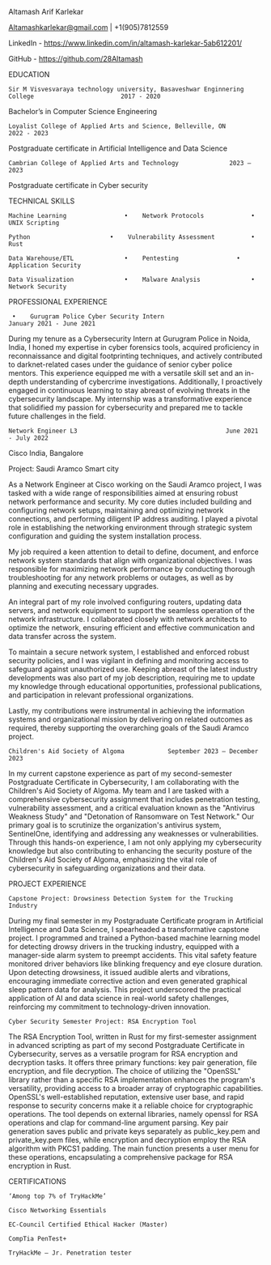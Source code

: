 Altamash Arif Karlekar 

Altamashkarlekar@gmail.com | +1(905)7812559  

LinkedIn - https://www.linkedin.com/in/altamash-karlekar-5ab612201/ 

GitHub - https://github.com/28Altamash 

 

EDUCATION 

    Sir M Visvesvaraya technology university, Basaveshwar Enginnering College                        2017 - 2020

Bachelor’s in Computer Science Engineering

    Loyalist College of Applied Arts and Science, Belleville, ON                         2022 - 2023 

Postgraduate certificate in Artificial Intelligence and Data Science 

    Cambrian College of Applied Arts and Technology 			 2023 –2023 

Postgraduate certificate in Cyber security 

 

TECHNICAL SKILLS 

    Machine Learning	            •    Network Protocols		       •   UNIX Scripting 

    Python			            •    Vulnerability Assessment	       •   Rust  

    Data Warehouse/ETL	            •    Pentesting			       •   Application Security 

    Data Visualization	            •    Malware Analysis		       •   Network Security 

 

           

 PROFESSIONAL EXPERIENCE  

 

     •    Gurugram Police Cyber Security Intern                                 January 2021 - June 2021 

During my tenure as a Cybersecurity Intern at Gurugram Police in Noida, India, I honed my expertise in cyber forensics tools, acquired proficiency in reconnaissance and digital footprinting techniques, and actively contributed to darknet-related cases under the guidance of senior cyber police mentors. This experience equipped me with a versatile skill set and an in-depth understanding of cybercrime investigations. Additionally, I proactively engaged in continuous learning to stay abreast of evolving threats in the cybersecurity landscape. My internship was a transformative experience that solidified my passion for cybersecurity and prepared me to tackle future challenges in the field. 

 

 

 

 

 

 

    Network Engineer L3					                        June 2021 - July 2022 

Cisco India, Bangalore 

Project: Saudi Aramco Smart city 

 

As a Network Engineer at Cisco working on the Saudi Aramco project, I was tasked with a wide range of responsibilities aimed at ensuring robust network performance and security. My core duties included building and configuring network setups, maintaining and optimizing network connections, and performing diligent IP address auditing. I played a pivotal role in establishing the networking environment through strategic system configuration and guiding the system installation process. 

My job required a keen attention to detail to define, document, and enforce network system standards that align with organizational objectives. I was responsible for maximizing network performance by conducting thorough troubleshooting for any network problems or outages, as well as by planning and executing necessary upgrades. 

An integral part of my role involved configuring routers, updating data servers, and network equipment to support the seamless operation of the network infrastructure. I collaborated closely with network architects to optimize the network, ensuring efficient and effective communication and data transfer across the system. 

To maintain a secure network system, I established and enforced robust security policies, and I was vigilant in defining and monitoring access to safeguard against unauthorized use. Keeping abreast of the latest industry developments was also part of my job description, requiring me to update my knowledge through educational opportunities, professional publications, and participation in relevant professional organizations. 

 Lastly, my contributions were instrumental in achieving the information systems and organizational mission by delivering on related outcomes as required, thereby supporting the overarching goals of the Saudi Aramco project. 

 

    Children's Aid Society of Algoma			September 2023 – December 2023  

In my current capstone experience as part of my second-semester Postgraduate Certificate in Cybersecurity, I am collaborating with the Children's Aid Society of Algoma. My team and I are tasked with a comprehensive cybersecurity assignment that includes penetration testing, vulnerability assessment, and a critical evaluation known as the "Antivirus Weakness Study" and "Detonation of Ransomware on Test Network." Our primary goal is to scrutinize the organization's antivirus system, SentinelOne, identifying and addressing any weaknesses or vulnerabilities. Through this hands-on experience, I am not only applying my cybersecurity knowledge but also contributing to enhancing the security posture of the Children's Aid Society of Algoma, emphasizing the vital role of cybersecurity in safeguarding organizations and their data. 

 

PROJECT EXPERIENCE  

    Capstone Project: Drowsiness Detection System for the Trucking Industry 

During my final semester in my Postgraduate Certificate program in Artificial Intelligence and Data Science, I spearheaded a transformative capstone project. I programmed and trained a Python-based machine learning model for detecting drowsy drivers in the trucking industry, equipped with a manager-side alarm system to preempt accidents. This vital safety feature monitored driver behaviors like blinking frequency and eye closure duration. Upon detecting drowsiness, it issued audible alerts and vibrations, encouraging immediate corrective action and even generated graphical sleep pattern data for analysis. This project underscored the practical application of AI and data science in real-world safety challenges, reinforcing my commitment to technology-driven innovation. 

    Cyber Security Semester Project: RSA Encryption Tool 

The RSA Encryption Tool, written in Rust for my first-semester assignment in advanced scripting as part of my second Postgraduate Certificate in Cybersecurity, serves as a versatile program for RSA encryption and decryption tasks. It offers three primary functions: key pair generation, file encryption, and file decryption. The choice of utilizing the "OpenSSL" library rather than a specific RSA implementation enhances the program's versatility, providing access to a broader array of cryptographic capabilities. OpenSSL's well-established reputation, extensive user base, and rapid response to security concerns make it a reliable choice for cryptographic operations. The tool depends on external libraries, namely openssl for RSA operations and clap for command-line argument parsing. Key pair generation saves public and private keys separately as public_key.pem and private_key.pem files, while encryption and decryption employ the RSA algorithm with PKCS1 padding. The main function presents a user menu for these operations, encapsulating a comprehensive package for RSA encryption in Rust. 

 

CERTIFICATIONS 

    ‘Among top 7% of TryHackMe’ 

    Cisco Networking Essentials 

    EC-Council Certified Ethical Hacker (Master) 

    CompTia PenTest+ 

    TryHackMe – Jr. Penetration tester 

 
